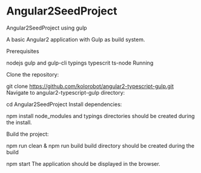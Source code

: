 # Angular2SeedProject
Angular2SeedProject using gulp

A basic Angular2 application with Gulp as build system.

Prerequisites

nodejs
gulp and gulp-cli
typings
typescrit
ts-node
Running

Clone the repository:

git clone https://github.com/kolorobot/angular2-typescript-gulp.git
Navigate to angular2-typescript-gulp directory:

cd Angular2SeedProject
Install dependencies:

npm install
node_modules and typings directories should be created during the install.

Build the project:

npm run clean & npm run build
build directory should be created during the build

npm start
The application should be displayed in the browser.
